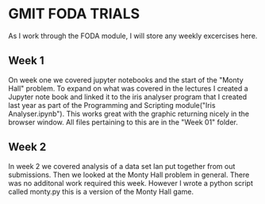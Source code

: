 # GMIT FODA TRIALS
As I work through the FODA module, I will store any weekly excercises here.

## Week 1
On week one we covered jupyter notebooks and the start of the "Monty Hall" problem. To expand on what was covered in the lectures I created a Jupyter note book and linked it to the iris analyser program that I created last year as part of the Programming and Scripting module("Iris Analyser.ipynb"). This works great with the graphic returning nicely in the browser window. All files pertaining to this are in the "Week 01" folder.


## Week 2
In week 2 we covered analysis of a data set Ian put together from out submissions. Then we looked at the Monty Hall problem in general. There was no additonal work required this week. However I wrote a python script called monty.py this is a version of the Monty Hall game.